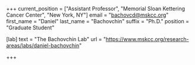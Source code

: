 +++
current_position = ["Assistant Professor", "Memorial Sloan Kettering Cancer Center", "New York, NY"]
email = "bachovcd@mskcc.org"
first_name = "Daniel"
last_name = "Bachovchin"
suffix = "Ph.D."
position = "Graduate Student"

[lab]
  text = "The Bachovchin Lab"
  url = "https://www.mskcc.org/research-areas/labs/daniel-bachovchin"

+++


